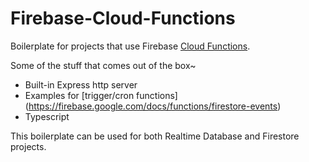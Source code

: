 # Firebase-Cloud-Functions
Boilerplate for projects that use Firebase [Cloud Functions](https://firebase.google.com/docs/functions/). 

Some of the stuff that comes out of the box~

- Built-in Express http server
- Examples for [trigger/cron functions] (https://firebase.google.com/docs/functions/firestore-events)
- Typescript

This boilerplate can be used for both Realtime Database and Firestore projects.
